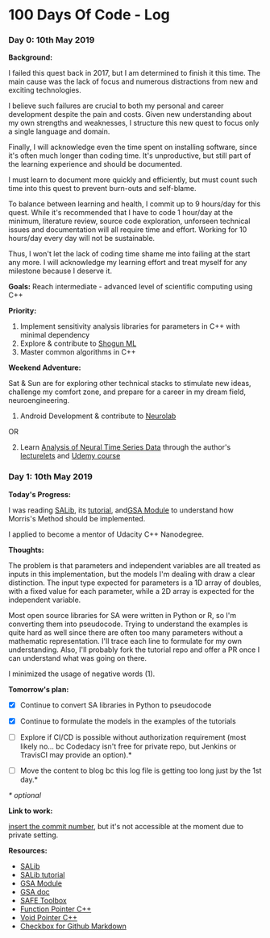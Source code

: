 # 100 Days Of Code - Log

### Day 0: 10th May 2019

**Background:** 

I failed this quest back in 2017, but I am determined to finish it this time. The main cause was the lack of focus and numerous distractions from new and exciting technologies. 

I believe such failures are crucial to both my personal and career development despite the pain and costs. Given new understanding about my own strengths and weaknesses, I structure this new quest to focus only a single language and domain. 

Finally, I will acknowledge even the time spent on installing software, since it's often much longer than coding time. It's unproductive, but still part of the learning experience and should be documented.

I must learn to document more quickly and efficiently, but must count such time into this quest to prevent burn-outs and self-blame. 

To balance between learning and health, I commit up to 9 hours/day for this quest. While it's recommended that I have to code 1 hour/day at the minimum, literature review, source code exploration, unforseen technical issues and documentation will all require time and effort. Working for 10 hours/day every day will not be sustainable. 

Thus, I won't let the lack of coding time shame me into failing at the start any more. I will acknowledge my learning effort and treat myself for any milestone because I deserve it.

**Goals:**
Reach intermediate - advanced level of scientific computing using C++

**Priority:**
1. Implement sensitivity analysis libraries for parameters in C++ with minimal dependency
2. Explore & contribute to [Shogun ML](https://github.com/shogun-toolbox/shogun/tree/shogun_6.1.3) 
3. Master common algorithms in C++ 

**Weekend Adventure:**

Sat & Sun are for exploring other technical stacks to stimulate new ideas, challenge my comfort zone, and prepare for a career in my dream field, neuroengineering.

1. Android Development & contribute to [Neurolab](https://github.com/fossasia/neurolab-android)

OR

2. Learn [Analysis of Neural Time Series Data](https://mitpress.mit.edu/books/analyzing-neural-time-series-data) through the author's [lecturelets](http://mikexcohen.com/lectures.html) and [Udemy course](https://www.udemy.com/share/100P9iB0oTeV1WQw==/)

### Day 1: 10th May 2019 

**Today's Progress:** 

I was reading [SALib](https://github.com/SALib/SALib),  its [tutorial](https://github.com/SALib/SATut), and[GSA Module](https://github.com/damar-wicaksono/gsa-module) to understand how Morris's Method should be implemented. 

I applied to become a mentor of Udacity C++ Nanodegree.

**Thoughts:** 

The problem is that parameters and independent variables are all treated as inputs in this implementation, but the models I'm dealing with draw a clear distinction. The input type expected for parameters is a 1D array of doubles, with a fixed value for each parameter, while a 2D array is expected for the independent variable. 

Most open source libraries for SA were written in Python or R, so I'm converting them into pseudocode. Trying to understand the examples is quite hard as well since there are often too many parameters without a mathematic representation. I'll trace each line to formulate for my own understanding. Also, I'll probably fork the tutorial repo and offer a PR once I can understand what was going on there. 

I minimized the usage of negative words (1).

**Tomorrow's plan:** 

- [X] Continue to convert SA libraries in Python to pseudocode

- [X] Continue to formulate the models in the examples of the tutorials 

- [ ] Explore if CI/CD is possible without authorization requirement (most likely no... bc Codedacy isn't free for private repo, but Jenkins or TravisCI may provide an option).*

- [ ] Move the content to blog bc this log file is getting too long just by the 1st day.*

_* optional_

**Link to work:** 

[insert the commit number](), but it's not accessible at the moment due to private setting.

**Resources:**
- [SALib](https://github.com/SALib/SALib)
- [SALib tutorial](https://github.com/SALib/SATut)
- [GSA Module](https://github.com/damar-wicaksono/gsa-module)
- [GSA doc](https://gsa-module.readthedocs.io/en/stable/implementation/morris_screening_method.html#)
- [SAFE Toolbox](https://www.sciencedirect.com/science/article/pii/S1364815215001188)
- [Function Pointer C++](https://www.cprogramming.com/tutorial/function-pointers.html)
- [Void Pointer C++](https://www.learncpp.com/cpp-tutorial/613-void-pointers/)
- [Checkbox for Github Markdown](https://help.github.com/en/articles/about-task-lists)